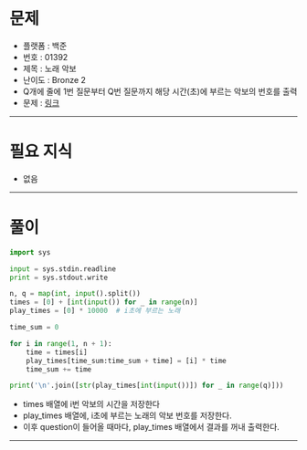 # 문제
- 플랫폼 : 백준
- 번호 : 01392
- 제목 : 노래 악보
- 난이도 : Bronze 2
- Q개에 줄에 1번 질문부터 Q번 질문까지 해당 시간(초)에 부르는 악보의 번호를 출력
- 문제 : <a href="https://www.acmicpc.net/problem/1392" target="_blank">링크</a>

---

# 필요 지식
- 없음

---

# 풀이
```python
import sys

input = sys.stdin.readline
print = sys.stdout.write

n, q = map(int, input().split())
times = [0] + [int(input()) for _ in range(n)]
play_times = [0] * 10000  # i초에 부르는 노래

time_sum = 0

for i in range(1, n + 1):
    time = times[i]
    play_times[time_sum:time_sum + time] = [i] * time
    time_sum += time

print('\n'.join([str(play_times[int(input())]) for _ in range(q)]))
```
- times 배열에 i번 악보의 시간을 저장한다
- play_times 배열에, i초에 부르는 노래의 악보 번호를 저장한다.
- 이후 question이 들어올 때마다, play_times 배열에서 결과를 꺼내 출력한다.

---
